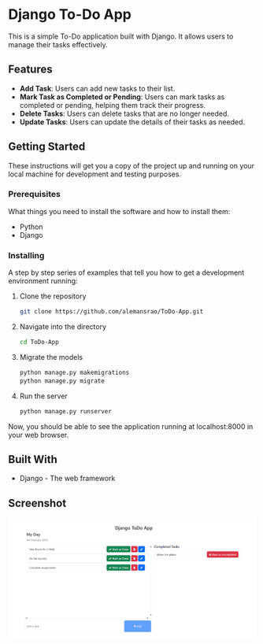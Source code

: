 # Django To-Do App

This is a simple To-Do application built with Django. It allows users to manage their tasks effectively.

## Features

- **Add Task**: Users can add new tasks to their list.
- **Mark Task as Completed or Pending**: Users can mark tasks as completed or pending, helping them track their progress.
- **Delete Tasks**: Users can delete tasks that are no longer needed.
- **Update Tasks**: Users can update the details of their tasks as needed.

## Getting Started

These instructions will get you a copy of the project up and running on your local machine for development and testing purposes.

### Prerequisites

What things you need to install the software and how to install them:

- Python
- Django

### Installing

A step by step series of examples that tell you how to get a development environment running:

1. Clone the repository
    ```bash
    git clone https://github.com/alemansrao/ToDo-App.git
    ```
2. Navigate into the directory
    ```bash
    cd ToDo-App
    ```
3. Migrate the models
    ```bash
    python manage.py makemigrations
    python manage.py migrate
    ```
4. Run the server
    ```bash
    python manage.py runserver
    ```


Now, you should be able to see the application running at localhost:8000 in your web browser.

## Built With

- Django - The web framework

## Screenshot

![Alt text](https://github.com/alemansrao/ToDo-App/blob/main/screenshot.png "Screenshot of the Site")



